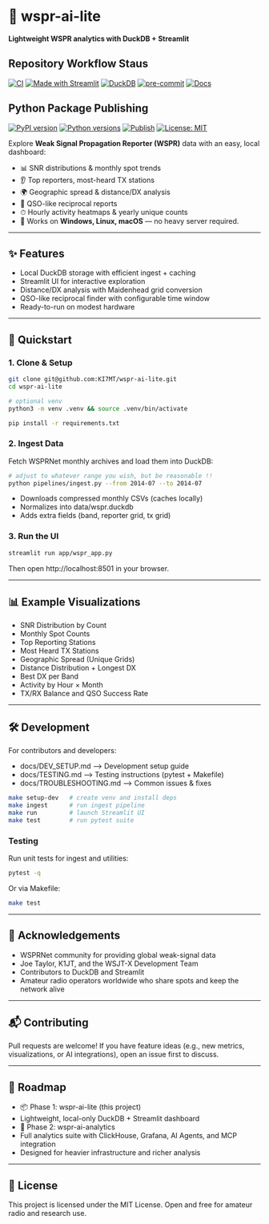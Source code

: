 # 📡 wspr-ai-lite

**Lightweight WSPR analytics with DuckDB + Streamlit**

## Repository Workflow Staus
[![CI](https://github.com/KI7MT/wspr-ai-lite/actions/workflows/ci.yml/badge.svg)](https://github.com/KI7MT/wspr-ai-lite/actions/workflows/ci.yml)
[![Made with Streamlit](https://img.shields.io/badge/Made%20with-Streamlit-FF4B4B)](https://streamlit.io/)
[![DuckDB](https://img.shields.io/badge/Database-DuckDB-blue)](https://duckdb.org/)
[![pre-commit](https://github.com/KI7MT/wspr-ai-lite/actions/workflows/pre-commit.yml/badge.svg)](https://github.com/KI7MT/wspr-ai-lite/actions/workflows/pre-commit.yml)
[![Docs](https://img.shields.io/badge/docs-github_pages-blue)](https://KI7MT.github.io/wspr-ai-lite/)

## Python Package Publishing
[![PyPI version](https://img.shields.io/pypi/v/wspr-ai-lite.svg)](https://pypi.org/project/wspr-ai-lite/)
[![Python versions](https://img.shields.io/pypi/pyversions/wspr-ai-lite.svg)](https://pypi.org/project/wspr-ai-lite/)
[![Publish](https://github.com/KI7MT/wspr-ai-lite/actions/workflows/release.yml/badge.svg)](https://github.com/KI7MT/wspr-ai-lite/actions/workflows/release.yml)
[![License: MIT](https://img.shields.io/badge/License-MIT-yellow.svg)](LICENSE)

Explore **Weak Signal Propagation Reporter (WSPR)** data with an easy, local dashboard:

- 📊 SNR distributions & monthly spot trends
- 👂 Top reporters, most-heard TX stations
- 🌍 Geographic spread & distance/DX analysis
- 🔄 QSO-like reciprocal reports
- ⏱ Hourly activity heatmaps & yearly unique counts
- 🚀 Works on **Windows, Linux, macOS** — no heavy server required.

---

## ✨ Features
- Local DuckDB storage with efficient ingest + caching
- Streamlit UI for interactive exploration
- Distance/DX analysis with Maidenhead grid conversion
- QSO-like reciprocal finder with configurable time window
- Ready-to-run on modest hardware

---

## 🚀 Quickstart

### 1. Clone & Setup
```bash
git clone git@github.com:KI7MT/wspr-ai-lite.git
cd wspr-ai-lite

# optional venv
python3 -m venv .venv && source .venv/bin/activate

pip install -r requirements.txt
```

### 2. Ingest Data
Fetch WSPRNet monthly archives and load them into DuckDB:

```bash
# adjust to whatever range you wish, but be reasonable !!
python pipelines/ingest.py --from 2014-07 --to 2014-07
```
- Downloads compressed monthly CSVs (caches locally)
- Normalizes into data/wspr.duckdb
- Adds extra fields (band, reporter grid, tx grid)

### 3. Run the UI
```bash
streamlit run app/wspr_app.py
```
Then open http://localhost:8501 in your browser.

---

## 📊 Example Visualizations
- SNR Distribution by Count
- Monthly Spot Counts
- Top Reporting Stations
- Most Heard TX Stations
- Geographic Spread (Unique Grids)
- Distance Distribution + Longest DX
- Best DX per Band
- Activity by Hour × Month
- TX/RX Balance and QSO Success Rate

---
## 🛠 Development

For contributors and developers:
- docs/DEV_SETUP.md --> Development setup guide
- docs/TESTING.md --> Testing instructions (pytest + Makefile)
- docs/TROUBLESHOOTING.md --> Common issues & fixes

```bash
make setup-dev   # create venv and install deps
make ingest      # run ingest pipeline
make run         # launch Streamlit UI
make test        # run pytest suite
```

### Testing
Run unit tests for ingest and utilities:
```bash
pytest -q
```

Or via Makefile:
```bash
make test
```

---

## 🙌 Acknowledgements
- WSPRNet community for providing global weak-signal data
- Joe Taylor, K1JT, and the WSJT-X Development Team
- Contributors to DuckDB and Streamlit
- Amateur radio operators worldwide who share spots and keep the network alive

---

## 📬 Contributing
Pull requests are welcome!
If you have feature ideas (e.g., new metrics, visualizations, or AI integrations), open an issue first to discuss.

---

## 🔮 Roadmap
- 📦 Phase 1: wspr-ai-lite (this project)
- Lightweight, local-only DuckDB + Streamlit dashboard
- 🚀 Phase 2: wspr-ai-analytics
- Full analytics suite with ClickHouse, Grafana, AI Agents, and MCP integration
- Designed for heavier infrastructure and richer analysis

---

## 📜 License
This project is licensed under the MIT License. Open and free for amateur radio and research use.
